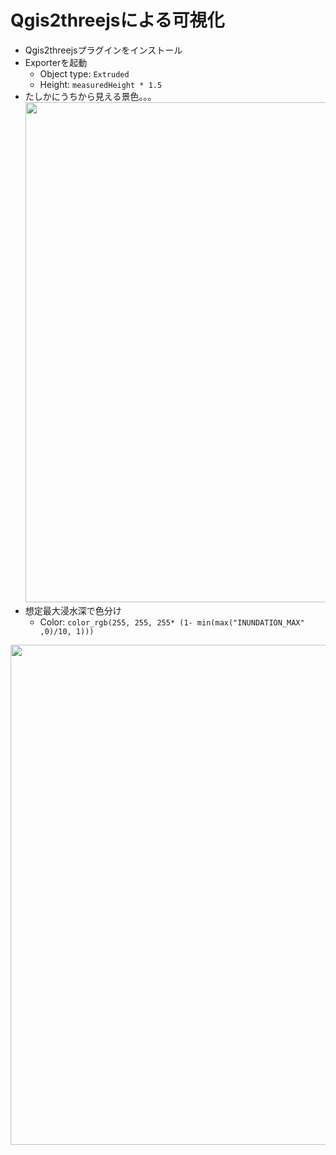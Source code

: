 # Qgis2threejsによる可視化
- Qgis2threejsプラグインをインストール
- Exporterを起動
  - Object type: ```Extruded```
  - Height: ```measuredHeight * 1.5```
- たしかにうちから見える景色。。。<br/><img src="https://user-images.githubusercontent.com/34636490/122405678-3500a200-cfbb-11eb-953a-27c46b5052ca.png" width=800/>
- 想定最大浸水深で色分け
  - Color: ```color_rgb(255, 255, 255* (1- min(max("INUNDATION_MAX" ,0)/10, 1)))```
<img src="https://user-images.githubusercontent.com/34636490/122628978-94ae9880-d0f4-11eb-9e7d-3fc40613691c.png" width=800/>
